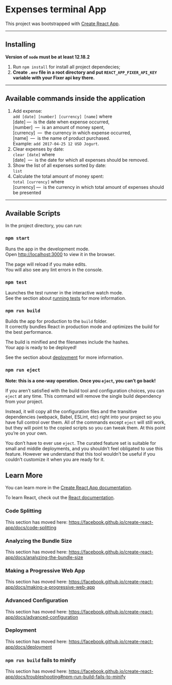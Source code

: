 # Expenses terminal App

This project was bootstrapped with [Create React App](https://github.com/facebook/create-react-app).

** **
## Installing
**Version of `node` must be at least 12.18.2**

1. Run `npm install` for install all project dependecies;
2. **Create `.env` file in a root directory and put `REACT_APP_FIXER_API_KEY` variable with your Fixer api key there.**
** **
## Available commands inside the application
1. Add expense:<br />
`add [date] [number] [currency] [name]` where <br />
[date] ​ — ​ is the date when expense occurred, <br />
[number] ​ — ​ is an amount of money spent, <br />
[currency] ​ — ​ the currency in which expense occurred, <br />
[name] ​ — ​ is the name of product purchased.<br />
Example: `add 2017-04-25 12 USD Jogurt`.<br />
2. Clear expenses by date:<br />
`clear [date]` where<br />
[date] ​ — ​ is the date for which all expenses should be removed.
3. Show the list of all expenses sorted by date:<br />
`list`<br />
4. Calculate the total amount of money spent:<br />
`total [currency]` where<br />
[currency]​ — ​ is the currency in which total amount of expenses should be presented<br />
** **
## Available Scripts

In the project directory, you can run:

### `npm start`

Runs the app in the development mode.<br />
Open [http://localhost:3000](http://localhost:3000) to view it in the browser.

The page will reload if you make edits.<br />
You will also see any lint errors in the console.

### `npm test`

Launches the test runner in the interactive watch mode.<br />
See the section about [running tests](https://facebook.github.io/create-react-app/docs/running-tests) for more information.

### `npm run build`

Builds the app for production to the `build` folder.<br />
It correctly bundles React in production mode and optimizes the build for the best performance.

The build is minified and the filenames include the hashes.<br />
Your app is ready to be deployed!

See the section about [deployment](https://facebook.github.io/create-react-app/docs/deployment) for more information.

### `npm run eject`

**Note: this is a one-way operation. Once you `eject`, you can’t go back!**

If you aren’t satisfied with the build tool and configuration choices, you can `eject` at any time. This command will remove the single build dependency from your project.

Instead, it will copy all the configuration files and the transitive dependencies (webpack, Babel, ESLint, etc) right into your project so you have full control over them. All of the commands except `eject` will still work, but they will point to the copied scripts so you can tweak them. At this point you’re on your own.

You don’t have to ever use `eject`. The curated feature set is suitable for small and middle deployments, and you shouldn’t feel obligated to use this feature. However we understand that this tool wouldn’t be useful if you couldn’t customize it when you are ready for it.

## Learn More

You can learn more in the [Create React App documentation](https://facebook.github.io/create-react-app/docs/getting-started).

To learn React, check out the [React documentation](https://reactjs.org/).

### Code Splitting

This section has moved here: https://facebook.github.io/create-react-app/docs/code-splitting

### Analyzing the Bundle Size

This section has moved here: https://facebook.github.io/create-react-app/docs/analyzing-the-bundle-size

### Making a Progressive Web App

This section has moved here: https://facebook.github.io/create-react-app/docs/making-a-progressive-web-app

### Advanced Configuration

This section has moved here: https://facebook.github.io/create-react-app/docs/advanced-configuration

### Deployment

This section has moved here: https://facebook.github.io/create-react-app/docs/deployment

### `npm run build` fails to minify

This section has moved here: https://facebook.github.io/create-react-app/docs/troubleshooting#npm-run-build-fails-to-minify
